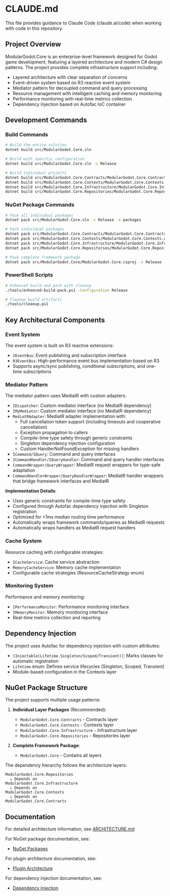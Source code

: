 # CLAUDE.md

This file provides guidance to Claude Code (claude.ai/code) when working with code in this repository.

## Project Overview

ModularGodot.Core is an enterprise-level framework designed for Godot game development, featuring a layered architecture and modern C# design patterns. The project provides complete infrastructure support including:

- Layered architecture with clear separation of concerns
- Event-driven system based on R3 reactive event system
- Mediator pattern for decoupled command and query processing
- Resource management with intelligent caching and memory monitoring
- Performance monitoring with real-time metrics collection
- Dependency injection based on Autofac IoC container

## Development Commands

### Build Commands

```bash
# Build the entire solution
dotnet build src/ModularGodot.Core.sln

# Build with specific configuration
dotnet build src/ModularGodot.Core.sln -c Release

# Build individual projects
dotnet build src/ModularGodot.Core.Contracts/ModularGodot.Core.Contracts.csproj
dotnet build src/ModularGodot.Core.Contexts/ModularGodot.Core.Contexts.csproj
dotnet build src/ModularGodot.Core.Infrastructure/ModularGodot.Core.Infrastructure.csproj
dotnet build src/ModularGodot.Core.Repositories/ModularGodot.Core.Repositories.csproj
```

### NuGet Package Commands

```bash
# Pack all individual packages
dotnet pack src/ModularGodot.Core.sln -c Release -o packages

# Pack individual packages
dotnet pack src/ModularGodot.Core.Contracts/ModularGodot.Core.Contracts.csproj -c Release -o packages
dotnet pack src/ModularGodot.Core.Contexts/ModularGodot.Core.Contexts.csproj -c Release -o packages
dotnet pack src/ModularGodot.Core.Infrastructure/ModularGodot.Core.Infrastructure.csproj -c Release -o packages
dotnet pack src/ModularGodot.Core.Repositories/ModularGodot.Core.Repositories.csproj -c Release -o packages

# Pack complete framework package
dotnet pack src/ModularGodot.Core/ModularGodot.Core.csproj -c Release -o packages
```

### PowerShell Scripts

```bash
# Enhanced build and pack with cleanup
./tools/enhanced-build-pack.ps1 -Configuration Release

# Cleanup build artifacts
./tools/cleanup.ps1
```

## Key Architectural Components

### Event System

The event system is built on R3 reactive extensions:

- `IEventBus`: Event publishing and subscription interface
- `R3EventBus`: High-performance event bus implementation based on R3
- Supports async/sync publishing, conditional subscriptions, and one-time subscriptions

### Mediator Pattern

The mediator pattern uses MediatR with custom adapters:

- `IDispatcher`: Custom mediator interface (no MediatR dependency)
- `IMyMediator`: Custom mediator interface (no MediatR dependency)
- `MediatRAdapter`: MediatR adapter implementation with:
  - Full cancellation token support (including timeouts and cooperative cancellation)
  - Exception propagation to callers
  - Compile-time type safety through generic constraints
  - Singleton dependency injection configuration
  - Custom HandlerNotFoundException for missing handlers
- `ICommand/IQuery`: Command and query interfaces
- `ICommandHandler/IQueryHandler`: Command and query handler interfaces
- `CommandWrapper/QueryWrapper`: MediatR request wrappers for type-safe adaptation
- `CommandHandlerWrapper/QueryHandlerWrapper`: MediatR handler wrappers that bridge framework interfaces and MediatR

**Implementation Details**:
- Uses generic constraints for compile-time type safety
- Configured through Autofac dependency injection with Singleton registration
- Optimized for <1ms median routing time performance
- Automatically wraps framework commands/queries as MediatR requests
- Automatically wraps handlers as MediatR request handlers

### Cache System

Resource caching with configurable strategies:

- `ICacheService`: Cache service abstraction
- `MemoryCacheService`: Memory cache implementation
- Configurable cache strategies (ResourceCacheStrategy enum)

### Monitoring System

Performance and memory monitoring:

- `IPerformanceMonitor`: Performance monitoring interface
- `IMemoryMonitor`: Memory monitoring interface
- Real-time metrics collection and reporting

## Dependency Injection

The project uses Autofac for dependency injection with custom attributes:

- `[Injectable(Lifetime.Singleton/Scoped/Transient)]`: Marks classes for automatic registration
- `Lifetime` enum: Defines service lifecycles (Singleton, Scoped, Transient)
- Module-based configuration in the Contexts layer

## NuGet Package Structure

The project supports multiple usage patterns:

1. **Individual Layer Packages** (Recommended):
   - `ModularGodot.Core.Contracts` - Contracts layer
   - `ModularGodot.Core.Contexts` - Contexts layer
   - `ModularGodot.Core.Infrastructure` - Infrastructure layer
   - `ModularGodot.Core.Repositories` - Repositories layer

2. **Complete Framework Package**:
   - `ModularGodot.Core` - Contains all layers

The dependency hierarchy follows the architecture layers:
```
ModularGodot.Core.Repositories
  ↓ Depends on
ModularGodot.Core.Infrastructure
  ↓ Depends on
ModularGodot.Core.Contexts
  ↓ Depends on
ModularGodot.Core.Contracts
```

## Documentation

For detailed architecture information, see [ARCHITECTURE.md](docs/ARCHITECTURE.md)

For NuGet package documentation, see:
- [NuGet Packages](docs/NUGET_PACKAGES.md)

For plugin architecture documentation, see:
- [Plugin Architecture](docs/PLUGIN_ARCHITECTURE.md)

For dependency injection documentation, see:
- [Dependency Injection](docs/DEPENDENCY_INJECTION.md)
